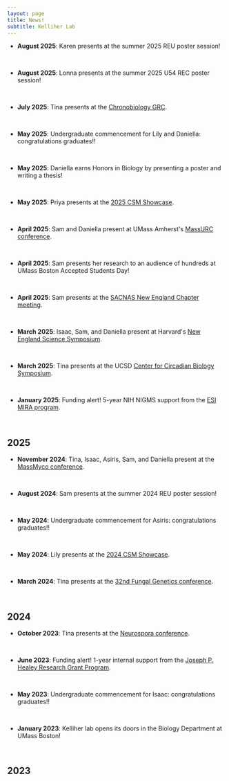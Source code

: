 ```yaml
---
layout: page
title: News!
subtitle: Kelliher Lab
---
```


- **August 2025**: Karen presents at the summer 2025 REU poster session!
<br />

- **August 2025**: Lonna presents at the summer 2025 U54 REC poster session!
<br />

- **July 2025**: Tina presents at the <a href="https://www.grc.org/chronobiology-conference/2025/" target="_blank">Chronobiology GRC</a>.
<br />

- **May 2025**: Undergraduate commencement for Lily and Daniella: congratulations graduates!!
<br />

- **May 2025**: Daniella earns Honors in Biology by presenting a poster and writing a thesis!
<br />

- **May 2025**: Priya presents at the <a href="https://sites.google.com/view/csmshowcase/2025-showcase/booklet-photos/" target="_blank">2025 CSM Showcase</a>.
<br />

- **April 2025**: Sam and Daniella present at UMass Amherst's <a href="https://honorspaths.honors.umass.edu/massurc/" target="_blank">MassURC conference</a>.
<br />

- **April 2025**: Sam presents her research to an audience of hundreds at UMass Boston Accepted Students Day!
<br />

- **April 2025**: Sam presents at the <a href="https://ysacnas.wixsite.com/ysacnas/general-6/" target="_blank">SACNAS New England Chapter meeting</a>.
<br />

- **March 2025**: Isaac, Sam, and Daniella present at Harvard's <a href="https://bscp.org/event/new-england-science-symposium/" target="_blank">New England Science Symposium</a>.
<br />

- **March 2025**: Tina presents at the UCSD <a href="https://ccb.ucsd.edu/" target="_blank">Center for Circadian Biology Symposium</a>.
<br />

- **January 2025**: Funding alert! 5-year NIH NIGMS support from the <a href="https://reporter.nih.gov/search/vbd9ZsVDmUGx02lxb-h2-g/project-details/11019031/" target="_blank">ESI MIRA program</a>.
<br />

## 2025

- **November 2024**: Tina, Isaac, Asiris, Sam, and Daniella present at the <a href="https://massmyco.wordpress.com/program/massmyco-2024/" target="_blank">MassMyco conference</a>.
<br />

- **August 2024**: Sam presents at the summer 2024 REU poster session!
<br />

- **May 2024**: Undergraduate commencement for Asiris: congratulations graduates!!
<br />

- **May 2024**: Lily presents at the <a href="https://sites.google.com/view/csmshowcase/past-showcases/2024-showcase/booklet-photos/" target="_blank">2024 CSM Showcase</a>.
<br />

- **March 2024**: Tina presents at the <a href="https://genetics-gsa.org/fungal-2024/" target="_blank">32nd Fungal Genetics conference</a>.
<br />

## 2024

- **October 2023**: Tina presents at the <a href="https://neurospora.org/neurospora-2023-program/" target="_blank">Neurospora conference</a>.
<br />

- **June 2023**: Funding alert! 1-year internal support from the <a href="https://www.umb.edu/research/orsp/internal-funding-programs/" target="_blank">Joseph P. Healey Research Grant Program</a>.
<br />

- **May 2023**: Undergraduate commencement for Isaac: congratulations graduates!!
<br />

- **January 2023**: Kelliher lab opens its doors in the Biology Department at UMass Boston!
<br />

## 2023
